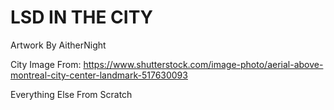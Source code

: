 # LSD IN THE CITY

Artwork By AitherNight

City Image From: https://www.shutterstock.com/image-photo/aerial-above-montreal-city-center-landmark-517630093

Everything Else From Scratch
